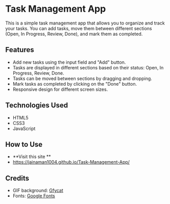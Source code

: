 # Task Management App

This is a simple task management app that allows you to organize and track your tasks. You can add tasks, move them between different sections (Open, In Progress, Review, Done), and mark them as completed.

## Features

- Add new tasks using the input field and "Add" button.
- Tasks are displayed in different sections based on their status: Open, In Progress, Review, Done.
- Tasks can be moved between sections by dragging and dropping.
- Mark tasks as completed by clicking on the "Done" button.
- Responsive design for different screen sizes.

## Technologies Used

- HTML5
- CSS3
- JavaScript

## How to Use

- **Visit this site **
- https://jainaman1004.github.io/Task-Management-App/

## Credits

- GIF background: [Gfycat](https://gfycat.com/)
- Fonts: [Google Fonts](https://fonts.google.com/)

